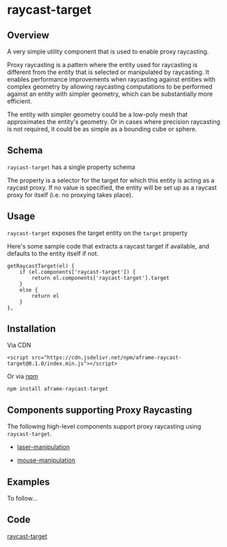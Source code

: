# raycast-target

## Overview

A very simple utility component that is used to enable proxy raycasting.

Proxy raycasting is a pattern where the entity used for raycasting is different from the entity that is selected or manipulated by raycasting.  It enables performance improvements when raycasting against entities with complex geometry by allowing raycasting computations to be performed against an entity with simpler geometry, which can be substantially more efficient.

The entity with simpler geometry could be a low-poly mesh that approximates the entity's geometry.  Or in cases where precision  raycasting is not required, it could be as simple as a bounding cube or sphere.



## Schema

`raycast-target` has a single property schema

The property is a selector for the target for which this entity is acting as a raycast proxy.  If no value is specified, the entity will be set up as a raycast proxy for itself (i.e. no proxying takes place).



## Usage

`raycast-target` exposes the target entity on the `target` property

Here's some sample code that extracts a raycast target if available, and defaults to the entity itself if not.

```
getRaycastTarget(el) {
    if (el.components['raycast-target']) {
        return el.components['raycast-target'].target
    }
    else {
        return el
    }
},
```



## Installation

Via CDN 
```
<script src="https://cdn.jsdelivr.net/npm/aframe-raycast-target@0.1.0/index.min.js"></script>
```

Or via [npm](https://www.npmjs.com/package/aframe-raycast-target)

```
npm install aframe-raycast-target
```


## Components supporting Proxy Raycasting

The following high-level components support proxy raycasting using `raycast-target`.

- [laser-manipulation](https://diarmidmackenzie.github.io/aframe-components/docs/laser-manipulation.html)

- [mouse-manipulation](https://diarmidmackenzie.github.io/aframe-components/docs/mouse-manipulation.html)



## Examples

To follow...



## Code

  [raycast-target](https://github.com/diarmidmackenzie/aframe-components/blob/main/components/raycast-target/index.js)